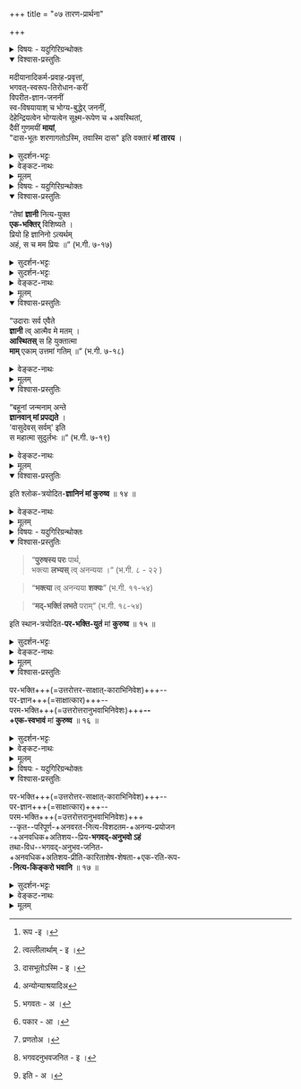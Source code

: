 +++
title = "०७ तारण-प्रार्थना"

+++
<details><summary>विषयः - यदुगिरिग्रन्थोक्तः</summary>

तत्त्व-तिरोधायक-स्वभाव-माया-तारण-प्रार्थना
</details>

<details open><summary>विश्वास-प्रस्तुतिः</summary>

मदीयानादिकर्म-प्रवाह-प्रवृत्तां,  
भगवत्-स्वरूप-तिरोधान-करीं  
विपरीत-ज्ञान-जननीं  
स्व-विषयायाश् च भोग्य-बुद्धेर् जननीं,  
देहेन्द्रियत्वेन भोग्यत्वेन सूक्ष्म-रूपेण च +अवस्थितां,  
दैवीं गुणमयीं **मायां**,  
"दास-भूतः शरणागतोऽस्मि, तवास्मि दास" इति वक्तारं **मां तारय** ।
</details>

<details><summary>सुदर्शन-भट्टः</summary>

अथ प्रकृतिः, मदीय इति । बीजाङ्कुरन्यायात् अनादिता ।

'गुणमाया समावृतः' (जि. स्तो. १-३) इत्यस्य अर्थमाह - भगवत्स्व रूप इति । विपरीतज्ञानं - देहे अहं धीः । भोग्यभोगोपकरण रूपत्वम्[^1_pg58] आह **देह** इत्य्-आदिना । **दैवीं** - त्वल्लीलार्थम्[^2_pg58] ।

[^1_pg58]: रूप -इ ।


[^2_pg58]: त्वल्लीलार्थाम् - इ ।


दासभूतं - **माम्** इति सम्बन्धः । शरणागतोऽस्मि[^1_pg59] **तवास्मि** इति  
पूर्वोत्तरखण्डार्थः । वक्तारम् - 'भवशरणमितीरयन्ति' (वि.पु. ३-७-३३) इति हि उच्यते ।

[^1_pg59]: दासभूतोऽस्मि - इ ।


</details>

<details><summary>वेङ्कट-नाथः</summary>


एवं कर्मनिवृत्तिः प्रार्थिता, अथ कर्महेतुप्रकृतिसम्बन्धनिवृत्तिः कर्मनिवृत्त्यैव भवन्त्यपि सर्वेश्वरबुद्धिविशेषाधीनेति ज्ञापयितुमभ्यर्थ्यते - **मदीय** इति । ईश्वरस्य वैषम्यनैर्घृण्यपरिहारार्थं **मदीय** इत्युक्तम् । अन्योन्याश्रय[^1_pg57] निवारणाय बीजाङ्कुरादिन्यायमभिप्रेत्याहअनादिकर्मप्रवाहप्रवृत्ताम् इति । प्रकृतिस्वरूपस्य पुरुषवत् अनादित्वात् तत्प्रवृत्तिमात्रे कर्महेतुकत्वमुक्तम् ।

[^1_pg57]: अन्योन्याश्रयादिअ

तत्र च, 'गुणमायासमावृतः' (जि. स्तो. १-३) इत्य्-आदि-प्रसिद्धम्प्रतिकूल प्रवृत्तित्रयं **भगवत्स्वरूप** इत्य्-आदिभिराह । भगवत्स्वरूपतिरोधानं नाम क्षेत्रज्ञानां भगवत्स्वरूपविषयज्ञानप्रसरनिरोधः । तथा च अत्यन्ततिरोधानाद सत्वबुद्धिम्, सामान्यतो विदितेऽपि भगवति[^3_pg58] सर्वाश्रयत्वादिधर्मतिरोधानादरत्वादिबुद्धिम्, तदन्येषु स्वनिष्ठत्वादिबुद्धिं च करोतीत्याह **विपरीतज्ञानजननीम्** इति । इदं च जीवस्वरूपतिरोधानतन्मूलदेहात्मभ्रमादेः उपलक्षणम् । एवं तत्त्वत्रयतिरोधानफलभूतं **विपरीतज्ञानान्तरमाहस्वविषयाया** इति । प्रकाशमानेषु वस्तुषु तिरोधानं नाम तत्तद्भेदकधर्मग्रहण निवारणम् । इदमेव हि सर्वत्र भ्रान्तेर्निदानम् । उक्तस्या प्याकार[^4_pg58] त्रयस्य हेतुभूतमवस्थाचतुष्टयं **देह** इत्य्-आदिभिरुच्यते । देहेन्द्रियत्वेन भोगायतनतया भोगोपकरणतया च । भोग्यत्वेन - शब्दादिगुणविशिष्टभूत पञ्चकरूपत्वेन । सूक्ष्मरूपेण - देहादिपरिणामरहितांशेन । सेयं प्रकृति रिदानीं चतुर्भिरपि अंशैरपकरोति । प्रलयदशायां तु सूक्ष्मरूपेणैव तिरोधानमात्रं करोतीति व्यवस्था 'देहयोगाद्वा सोऽपि ' (ब्र. सू. ३-२-५) इति सूत्रभाष्ये' द्रष्टव्या । ईदृश्याः प्रकृतेः दुरत्ययत्वं स्वतन्त्रलीलाप्रवृत्ततयेति 'दैवी ह्येषा गुणमयी' (भ.गी. ७-१४) इत्य्-आदिना त्वयैव गीतमिति सूचयति दैवीम् इति । तिरोधानादिहेतुभूतैरवस्थाचतुष्टयानुवृत्तेः बन्धहेतुभिः सत्त्वादिगुणैः प्रचुरतामाह - गुणमयीम् इति । 'सत्वादिगुणसमुदाय एव प्रकृतिः,' इति साङ्ख्यपक्षस्तु, 'गुणाः प्रकृतिसम्भवाः (भ.गी. १४-५) 'प्रकृतेर्गुणसम्मूढाः' (भ.गी.३-२९) इत्य्-आदि-व्यधिकरणप्रयोगबलात् निरस्तः ।

[^3_pg58]: भगवतः - अ ।


[^4_pg58]: पकार - आ ।

क्वचित्तु सत्वरजस्तमः शब्दानां द्रव्यपर्यन्तः प्रयोगः 'तद्गुणसारत्वात्तु तद्व्यपदेशः '(ब्र.सू. २-३-३९) इति न्यायेन नेतव्यः। एवमनन्तैर्विभागैर्व्यापारैः परिणामैः गुणैश्च प्रख्यातमाश्चर्यत्वं समाख्यविशेषेण आह - **मायाम्** इति । **मायां मां तारय** इति द्विकर्मकतयाऽन्वयः ।

**दासभूत** इत्य्-आदिभिर्मूलमन्त्रपदत्रयार्थः सूच्यते । 'दासभूताः स्वतः सर्वे,  
(मं.रा.स्तो.१२) 'आत्मदास्यं हरेः स्वाम्यम्' (वि.त.) इत्य्-आदि-प्रसिद्धं स्वभावतो दासत्वं च्विप्रत्ययाभावेन व्यज्यते । द्वयेऽपि **नार**-शब्दवाच्यानां जीवानां तात्पर्यवृत्त्या दासत्वं ग्राह्यम् । दूरं पलायितेऽपि मयि त्वत्सम्बन्धस्तावत् दुस्त्यजः । दास्यप्रतिबोधश्च मे सम्प्रति **जात** इति भावः । शरणागतोऽस्मि तवास्मि दासः इति पूर्वोत्तरखण्डार्थनिष्ठत्वं समुच्चित्योक्तम्।  
'स्वरूपभरलाभेषु तवैव न ममेति यत् ।  
प्रपन्नस्यानुसन्धानं सारं तदिह दर्शितम्' ॥  
अस्मि इति प्रार्थनाभिप्रायम् । दासोऽस्मि - दासवृत्तिपरः स्यामित्यर्थः ।  

अन्यथा तु दासभूत इत्युक्तस्यैव पुनर्वचनमात्रं स्यात् । शरणागतोऽस्मि तवास्मि दासः इति निर्देशौ प्रार्थनात्मनिक्षेपपरौ, इति केचित् । आर्तो वा दृप्तो वा द्वयवक्ताऽहं तव दयनीय इत्यभिप्रायेणाह - इति वक्तारम् इति । यद्यप्यत्र फलप्रार्थनार्थं प्रपत्तिकर्तृत्वानुवाद एव युक्तः, तथाऽपि तद्वचन कर्तृत्वानुवादः 'भव शरणमितीरयन्ति' (वि.पु. ३-७-३३) इत्याद्यभिप्रेत-वचनप्राशस्त्यादिव्यञ्जनार्थः । 

**माम्** - 'स्वयं मृत्पिण्डभूतस्य' (म.भा. शां. २९४-१९) इत्य्-आदि-प्रसिद्धं स्वरक्षणासमर्थम् । त्रिगुणद्रव्यस्य नित्यतया नाशाभावात् तारय इत्युक्तम् । एतेन, 'दुरत्यया' (भ.गी.७-११) इत्युक्तं स्वयत्नेन दुस्तरत्वम्, 'मामेव ये प्रपद्यन्ते' (भ.गी.७-११) इत्य्-आदिनाऽभिप्रेतं पराधीनतरणं च गम्यते । 

एवं नमः शब्दे निवर्तनीयतयाऽभिप्रेतस्य पापस्य भ्रमस्य प्रकृतिसम्बन्धस्य च मिथःकार्यत्वं कारणत्वं च यथायोगं द्रष्टव्यम् ॥

</details>


<details><summary>मूलम्</summary>

मदीयानादिकर्मप्रवाहप्रवृत्तां, भगवत्स्वरूप तिरोधानकरीं विपरीत ज्ञानजननीं स्वविषयायाश्च भोग्यबुद्धेर्जननीं, देहेन्द्रियत्वेन भोग्यत्वेन सूक्ष्मरूपेण च अवस्थितां, दैवीं गुणमयीं मायाम्, "दासभूतः शरणागतोऽस्मि तवास्मि दासः" इति वक्तारं मां तारय ।
</details>

<details><summary>विषयः - यदुगिरिग्रन्थोक्तः</summary>

स्वस्य गीतोक्त-परज्ञानप्रार्थना
</details>


<details open><summary>विश्वास-प्रस्तुतिः</summary>

“तेषां **ज्ञानी** नित्य-युक्त  
**एक-भक्तिर्** विशिष्यते ।  
प्रियो हि ज्ञानिनो ऽत्यर्थम्  
अहं, स च मम प्रियः ॥“   (भ.गी. ७-१७)
</details>

<details><summary>सुदर्शन-भट्टः</summary>

अथ चतुर्थ्यर्थम् इष्टप्राप्तिं प्रार्थयते तेषाम् इत्य्-आदिना ।
</details>

<details><summary>सुदर्शन-भट्टः</summary>

**परभक्ति**-स्थाने प्रपदनम् ।  
**पर-ज्ञान--परम-भक्ती** देह-सम्बन्ध-वेलायाम्  
उपासकस्य उपाय-कोटि-निविष्टे ।  
प्रपन्नस्य तु +उभय-कोटि-घटिते।

अतः **परज्ञानं** प्रार्थितं **तेषाम्** इत्य्-आदिना ।
</details>


<details><summary>वेङ्कट-नाथः</summary>

अथ निर्वेदमान्द्यात् ईषद्विलम्बक्षमाणामत्रत्यविशदज्ञानभक्तयोरपि कैङ्कर्योपयोगितया चतुर्थ्यभिप्रेतफलकोटिघटितत्वात् स्वयम्प्रयोजनं तदुभयं **तेषाम्** इत्य्-आदिना प्रार्थ्यते । 

> 'तत्-पाद-भक्ति-ज्ञानाभ्यां  
फलम् अन्यत् कदाचन ।  
न याचेत् पुरुषो[^1_pg60] विष्णुं  
याचनान्नश्यति ध्रुवम्' ॥  
( पाञ्चरात्रम्) 

इति तावन्मात्रप्रार्थना ह्यनुज्ञाता । 

[^1_pg60]: प्रणतोअ ।

अत्र **परभक्ति**-वचनं तदनन्तरभावि-पर-ज्ञान--परम-भक्त्योर् अप्य् उपलक्षणम् ।  
तच्च प्रतिवचनभागे व्यञ्जयिष्यते ।  
**ज्ञानी** 'प्रकृतिं विद्धि मे पराम्' (भ.गी.७-५) इत्य्-आदि-प्रतिपादित-भगवच्-छेषतैक-रसात्म-स्वरूप-वित्  
भगवन्तम् एव परम-प्राप्यं मन्वानः ।  
**नित्य-युक्तः** - ऐश्वर्याद्यर्थिनां स्वाभिलषितप्राप्तौ सिद्धायां भगवता योगो निवर्तते, ज्ञानिनस्तु च तथेति भावः ।  
**एकभक्तिः** - न तु प्रयोजनान्तरविभक्तभक्तिरित्यर्थः ।  
एतदुभयं **ज्ञानी** विशिष्यत इत्यस्य हेतुः ।  
**अत्यर्थम्** - अत्यभिधेयम्, सर्वज्ञेन सर्वशक्तिना मयाऽपि दुर्वचमिति भावः ।  
**स च मम प्रियः** इत्यत्रापि अत्यर्थम् इत्येतदनुषज्यते ।  
यद्वा, स्वप्रीत्यपेक्षया स्वभक्तप्रीतेः प्रकर्षोक्त्या स्तुतिः । 
</details>


<details><summary>मूलम्</summary>

“तेषां ज्ञानी नित्ययुक्त एकभक्तिर्विशिष्यते ।  
प्रियो हि ज्ञानिनोऽत्यर्थमहं स च मम प्रियः ॥“  
</details>

<details open><summary>विश्वास-प्रस्तुतिः</summary>

“उदाराः सर्व एवैते  
**ज्ञानी** त्व् आत्मैव मे मतम् ।  
**आस्थितस्** स हि युक्तात्मा  
**माम्** एकाम् उत्तमां गतिम् ॥“ (भ.गी. ७-१८)
</details>

<details><summary>वेङ्कट-नाथः</summary>

**आत्मैव** - सर्वान्तरात्मनो ममाप्यन्तरात्मैव ।  
नन्विदं प्रमाण-विरुद्धम् इत्यत्राह - **मे मतम्** इति ।  
प्रकृष्ट-प्रीति-विषयत्वेनातिवादान् न विरोधः ।  
तथाऽत्यादरे हेतुमाह - **आस्थित** इति ।  
**युक्तात्मा** - मद्-विरहस्यातिदुःसहतया  
मयि नित्य-योग-प्रवृत्तमनाः ।  
**अनुत्तमां गतिम्** - परमप्राप्यम् ।
</details>

<details><summary>मूलम्</summary>

“उदाराः सर्व एवैते ज्ञानी त्वात्मैव मे मतम् ।  
आस्थितः स हि युक्तात्मा मामेवानुत्तमां गतिम् ॥“  
</details>

<details open><summary>विश्वास-प्रस्तुतिः</summary>

“बहूनां जन्मनाम् अन्ते  
**ज्ञानवान् मां प्रपद्यते** ।  
'वासुदेवस् सर्वम्' इति  
स महात्मा सुदुर्लभः ॥“  (भ.गी. ७-१९)
</details>

<details><summary>वेङ्कट-नाथः</summary>

**जन्मनाम्** - पुण्यजन्मनाम् ।  
**ज्ञानवान्** - पूर्वोक्तज्ञानवान् । 'वासुदेवः सर्वमिति प्रपद्यते' इत्यन्वयः । सर्वम् - प्राप्यप्रापकादि । 'रामस्य व्यवसायज्ञः' (रा. सुं.१६-४) इत्य्-आदि-निदर्शितज्ञानविशेषवत्वात् महात्मत्वोक्तिः । 'महामनाः' (भ.गी.भा.७-१९) इति भाष्यम् । 

**सुदुर्लभः** - मत्तः प्रयोजनान्तरार्थिन आर्तादयोऽपि दुर्लभाः । 

अयं तु कर्म-वश्य-मध्ये  
भक्त-लाभार्थिना मया  
देशिकार्थिभिश् चान्यैः  
**सुदुर्लभः**, लब्धश् चेद् अयम् अलभ्य-लाभ इति भावः ।+++(5)+++ 

उक्तं हि श्रीपौष्करे -  

> 'दुर्लभा भगवद्-योग-  
भाविनो भुवि मानवाः ।  
तद्-दर्शनात् तदालापात्  
सुलभं शाश्वतं पदम्' ॥  
(पौ.सं.) इति ।  
</details>

<details><summary>मूलम्</summary>

“बहूनां जन्मनामन्ते ज्ञानवान् मां प्रपद्यते ।  
वासुदेवस्सर्वमिति स महात्मा सुदुर्लभः ॥“
</details>

<details open><summary>विश्वास-प्रस्तुतिः</summary>

इति श्लोक-त्रयोदित-**ज्ञानिनं मां कुरुष्व** ॥ १४ ॥
</details>

<details><summary>वेङ्कट-नाथः</summary>

**माम्** - 'अज्ञो जन्तुर् अनीशो ऽयम्' (म.भा. शां. १२-३६) इत्युक्तेषु मूर्धाभिषिक्तम् । **श्लोकत्रयोदितज्ञानिनं कुरुष्व** - क्रियाफलं त्वद्गामीत्यात्म नेपदेन व्यज्यते ।

अव्यवहितत्वाद् इह श्लोक-त्रय इत्युक्तम् ।
</details>


<details><summary>मूलम्</summary>

इति श्लोकत्रयोदित ज्ञानिनं मां कुरुष्व ॥ १४ ॥
</details>


<details><summary>विषयः - यदुगिरिग्रन्थोक्तः</summary>

स्वस्य गीतोक्त भक्तिज्ञानसम्पन्नत्वापादनप्रार्थना
</details>

<details open><summary>विश्वास-प्रस्तुतिः</summary>

> “**पुरुषस्य परः** पार्थ,  
भक्त्या **लभ्यस्** त्व् अनन्यया ।“    (भ.गी. ८ - २२ )

> “**भक्त्या** त्व् अनन्यया **शक्यः**”  (भ.गी. ११-५४)

> “**मद्-भक्तिं लभते** पराम्”  (भ.गी. १८-५४)

इति स्थान-त्रयोदित-**पर-भक्ति-युतं** मां **कुरुष्व** ॥ १५ ॥
</details>

<details><summary>सुदर्शन-भट्टः</summary>

अथ **परम-भक्ति**-प्रार्थनम् -  
**पुरुषः स पर** इत्य्-आदिना ।  

व्यवहितत्वात् **स्थान-त्रय** इत्युक्तं, न तु श्लोक-त्रय इति ।
</details>


<details><summary>वेङ्कट-नाथः</summary>

**परभक्ति**-श्लोकानां भिन्न-प्रकरण-स्थतया **स्थान-त्रय** इत्युक्तम् ।

**माम्** 'या प्रीतिरविवेकानाम्' (वि.पु. १-१९-२०) इत्युक्तेषु बाह्यविषयसक्तेष्वग्रगण्यम् ॥
</details>


<details><summary>मूलम्</summary>

"पुरुषः स परः पार्थ ! भक्त्या लभ्यस्त्वनन्यया", "भक्त्या त्वनन्यया शक्यः" "मद्भक्तिं लभते पराम्"  
इति स्थानत्रयोदित परभक्तियुक्तं मां कुरुष्व ।
</details>

<details open><summary>विश्वास-प्रस्तुतिः</summary>

पर-भक्ति+++(=उत्तरोत्तर-साक्षात्-काराभिनिवेश)+++--  
पर-ज्ञान+++(=साक्षात्कार)+++--  
परम-भक्ति+++(=उत्तरोत्तरानुभवाभिनिवेशः)+++**--  
+एक-स्वभावं** मां **कुरुष्व** ॥ १६ ॥  
</details>

<details><summary>सुदर्शन-भट्टः</summary>

अथ बन्ध-निवृत्तेर् अनन्तर-भाविनीः  
पर-भक्ति--पर-ज्ञान--परम-भक्तीः  
प्रार्थयते -**परभक्ति** इति ।  
अत एव हि **एक-स्वभावम्** इत्युक्तम् । पूर्ववद् अर्थः।
</details>

<details><summary>वेङ्कट-नाथः</summary>

अथ शरीरपात-समय-भाविनो बुद्ध्य्-आकारान् अभ्यर्थयते - **परभक्ति** इति ।  
अथवा, मुक्ति-दशा-भाविनां **पर-भक्त्य्**-आदीनाम् इदम् अपेक्षणम् ।  
**एकस्वभावत्वोक्तिर्** हि अत्रत्य परभक्त्यादिव्यवच्छेदार्था ।
</details>

<details><summary>मूलम्</summary>

परभक्तिपरज्ञानपरमभक्त्यैकस्वभावं मां कुरुष्व ॥ १६ ॥  
</details>

<details><summary>विषयः - यदुगिरिग्रन्थोक्तः</summary>

भगवति स्वस्य भक्ति-ज्ञानादि-सहकृत-नित्य-किङ्करत्व-सम्पत्ति-प्रार्थना
</details>

<details open><summary>विश्वास-प्रस्तुतिः</summary>

पर-भक्ति+++(=उत्तरोत्तर-साक्षात्-काराभिनिवेश)+++--  
पर-ज्ञान+++(=साक्षात्कार)+++--  
परम-भक्ति+++(=उत्तरोत्तरानुभवाभिनिवेशः)+++  
--कृत--परिपूर्ण-+अनवरत-नित्य-विशदतम-+अनन्य-प्रयोजन  
-+अनवधिक+अतिशय--प्रिय-**भगवद्-अनुभवो ऽहं**  
तथा-विध--भगवद्-अनुभव-जनित-  
+अनवधिक+अतिशय-प्रीति-कारिताशेष-शेषता-+एक-रति-रूप-  
-**नित्य-किङ्करो भवानि** ॥ १७ ॥  
</details>

<details><summary>सुदर्शन-भट्टः</summary>

अथ भगवज्-जनित[^1_pg62]-प्रीति--तत्-कारित-कैङ्कर्याणि प्रार्थयते **पर** इति ।  
पूर्ववद् अर्थः ।  
**शेषतैक-रति-रूप**-शब्दः बहुव्रीहिः ।

[^1_pg62]: भगवदनुभवजनित - इ ।

</details>

<details><summary>वेङ्कट-नाथः</summary>

उक्तानाम् एव तत्रत्य-पर-भक्त्य्-आदीनां सादरानुवादेन  
कैङ्कर्य-पर्यन्ततां याचते - पर इति ।  
अत्र त्वद् इति वक्तव्ये **भगवत्**-शब्दः अनुभाव्य-पौष्कल्य-स्फुटी-करणार्थः ।  
किङ्कर-विशेषणे **शेषतैक-रति-रूप**-शब्दे  
शेषतैक-रतिर् एव रूपं निरूपकं यस्येति भाव्यम् ।  
**भवानि** इति प्रार्थना ।  
त्वत्किङ्कर-भावात् पूर्वम् असत्-कल्पो ऽहम् इति च[^2_pg62] सूच्यते ।  
एवं द्वयार्थो व्याख्यातः ॥

[^2_pg62]: इति - अ ।

सर्वज्ञेऽपि स्वतो देवे  
याञ्चा-विज्ञापनादिभिः ।  
तत्-तद्-इष्ट-प्रदित्सात्मा  
प्रीतिर् एव प्रसाध्यते ॥  
तद् एव चोदनोपज्ञम्  
अपूर्वं तत्त्व-वेदिनाम् ।  
आराध्येन्द्राद्य्-अपायेऽपि  
फलदानाय तिष्ठति ॥
</details>

<details><summary>मूलम्</summary>

परभक्ति परज्ञान परमभक्तिकृत परिपूर्णानवरत नित्यविशदतम अनन्यप्रयोजन अनवधिकातिशयप्रिय भगवदनुभवोऽहं, तथाविध भगवदनुभवजनित अनवधिकातिशय प्रीतिकारित अशेषावस्थोचित अशेषशेषतैकरतिरूप नित्यकिङ्करो भवानि ॥ १७ ॥  
</details>
